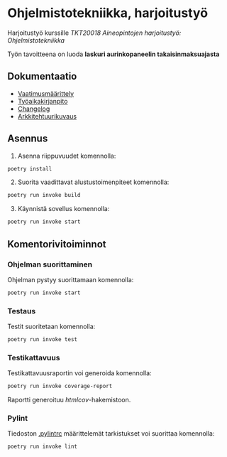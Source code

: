 # Ohjelmistotekniikka, harjoitustyö

Harjoitustyö kurssille *TKT20018 Aineopintojen harjoitustyö: Ohjelmistotekniikka*

Työn tavoitteena on luoda **laskuri aurinkopaneelin takaisinmaksuajasta**

## Dokumentaatio

- [Vaatimusmäärittely](./sovellus/dokumentaatio/vaatimusmaarittely.md)
- [Työaikakirjanpito](./sovellus/dokumentaatio/tuntikirjanpito.md)
- [Changelog](./sovellus/dokumentaatio/changelog.md)
- [Arkkitehtuurikuvaus](./sovellus/dokumentaatio/arkkitehtuuri.md)


## Asennus

1. Asenna riippuvuudet komennolla:

```bash
poetry install
```

2. Suorita vaadittavat alustustoimenpiteet komennolla:

```bash
poetry run invoke build
```

3. Käynnistä sovellus komennolla:

```bash
poetry run invoke start
```

## Komentorivitoiminnot

### Ohjelman suorittaminen

Ohjelman pystyy suorittamaan komennolla:

```bash
poetry run invoke start
```

### Testaus

Testit suoritetaan komennolla:

```bash
poetry run invoke test
```

### Testikattavuus

Testikattavuusraportin voi generoida komennolla:

```bash
poetry run invoke coverage-report
```

Raportti generoituu _htmlcov_-hakemistoon.

### Pylint

Tiedoston [.pylintrc](./sovellus/.pylintrc) määrittelemät tarkistukset voi suorittaa komennolla:

```bash
poetry run invoke lint
```
